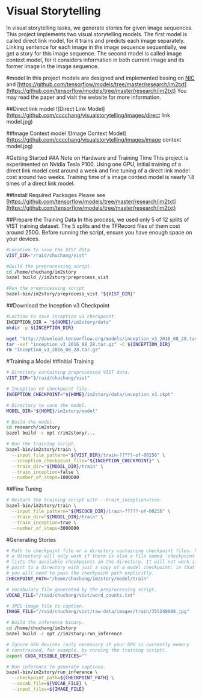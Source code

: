 Visual Storytelling
=======
In visual storytelling tasks, we generate stories for given image sequences. This project implements two visual storytelling models. The first model is called direct link model, for it trains and predicts each image separately. Linking sentence for each image in the image sequence sequentially, we get a story for this image sequence. The second model is called image context model, for it considers information in both current image and its former image in the image sequence.

#model
In this project models are designed and implemented basing on [NIC](https://arxiv.org/abs/1609.06647) and [https://github.com/tensorflow/models/tree/master/research/im2txt](https://github.com/tensorflow/models/tree/master/research/im2txt)
You may read the paper and visit the website for more information.

##Direct link model
![Direct Link Model](https://github.com/cccchang/visualstorytelling/images/direct link model.jpg)

##Image Context model
![Image Context Model](https://github.com/cccchang/visualstorytelling/images/image context model.jpg)

#Getting Started
##A Note on Hardware and Training Time
This project is experimented on Nvidia Tesla P100. Using one GPU, initial training of a direct link model cost around a week and fine tuning of a direct link model cost around two weeks. Training time of a image context model is nearly 1.8 times of a direct link model.

##Install Required Packages
Please see [https://github.com/tensorflow/models/tree/master/research/im2txt](https://github.com/tensorflow/models/tree/master/research/im2txt) 

##Prepare the Training Data
In this process, we used only 5 of 12 splits of VIST training dataset. The 5 splits and the TFRecord files of them cost around 250G. Before running the script, ensure you have enough space on your devices.
```Bash
#Location to save the VIST data
VIST_DIR="/raid/chuchang/vist"

#Build the preprocessing script.
cd /home/chuchang/im2story
bazel build //im2story:preprocess_vist

#Run the preprocessing script
bazel-bin/im2story/preprocess_vist "${VIST_DIR}"
```

##Download the Inception v3 Checkpoint
```Bash
#Loction to save Inception v3 checkpoint.
INCEPTION_DIR = "${HOME}/im2story/data"
mkdir -p ${INCEPTION_DIR}

wget "http://download.tensorflow.org/models/inception_v3_2016_08_28.tar.gz"
tar -xvf "inception_v3_2016_08_28.tar.gz" -C ${INCEPTION_DIR}
rm "inception_v3_2016_08_28.tar.gz" 
```

#Training a Model
##Initial Training
```Bash
# Directory containing preprocessed VIST data.
VIST_DIR="$/raid/chuchang/vist"

# Inception v3 checkpoint file.
INCEPTION_CHECKPOINT="${HOME}/im2story/data/inception_v3.ckpt"

# Directory to save the model.
MODEL_DIR="${HOME}/im2story/model"

# Build the model.
cd research/im2story
bazel build -c opt //im2story/...

# Run the training script.
bazel-bin/im2story/train \
  --input_file_pattern="${VIST_DIR}/train-?????-of-00256" \
  --inception_checkpoint_file="${INCEPTION_CHECKPOINT}" \
  --train_dir="${MODEL_DIR}/train" \
  --train_inception=false \
  --number_of_steps=1000000
```
##Fine Tuning
```Bash
# Restart the training script with --train_inception=true.
bazel-bin/im2story/train \
  --input_file_pattern="${MSCOCO_DIR}/train-?????-of-00256" \
  --train_dir="${MODEL_DIR}/train" \
  --train_inception=true \
  --number_of_steps=3000000 
```
#Generating Stories
```Bash
# Path to checkpoint file or a directory containing checkpoint files. Passing
# a directory will only work if there is also a file named 'checkpoint' which
# lists the available checkpoints in the directory. It will not work if you
# point to a directory with just a copy of a model checkpoint: in that case,
# you will need to pass the checkpoint path explicitly.
CHECKPOINT_PATH="/home/chuchang/im2story/model/train"

# Vocabulary file generated by the preprocessing script.
VOCAB_FILE="/raid/chuchang/vist/word_counts.txt"

# JPEG image file to caption.
IMAGE_FILE="/raid/chuchang/vist/raw-data/images/train/355248088.jpg"

# Build the inference binary.
cd /home/chuchang/im2story
bazel build -c opt //im2story:run_inference

# Ignore GPU devices (only necessary if your GPU is currently memory
# constrained, for example, by running the training script).
export CUDA_VISIBLE_DEVICES=""

# Run inference to generate captions.
bazel-bin/im2story/run_inference \
  --checkpoint_path=${CHECKPOINT_PATH} \
  --vocab_file=${VOCAB_FILE} \
  --input_files=${IMAGE_FILE}
```
